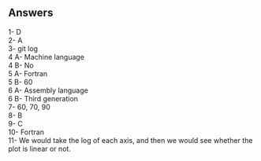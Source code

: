 ## Answers

1- D  
2- A  
3- git log   
4 A- Machine language  
4 B- No  
5 A- Fortran  
5 B- 60  
6 A- Assembly language    
6 B- Third generation  
7- 60, 70, 90  
8- B  
9- C    
10- Fortran  
11- We would take the log of each axis, and then we would see whether the plot is linear or not.  